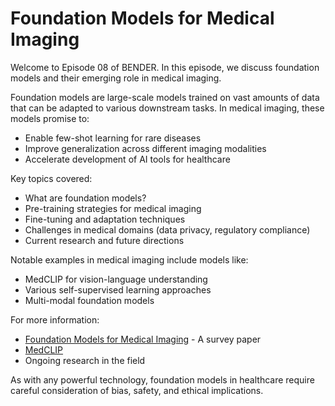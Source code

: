 # Foundation Models for Medical Imaging

Welcome to Episode 08 of BENDER. In this episode, we discuss foundation models and their emerging role in medical imaging.

Foundation models are large-scale models trained on vast amounts of data that can be adapted to various downstream tasks. In medical imaging, these models promise to:
- Enable few-shot learning for rare diseases
- Improve generalization across different imaging modalities
- Accelerate development of AI tools for healthcare

Key topics covered:
- What are foundation models?
- Pre-training strategies for medical imaging
- Fine-tuning and adaptation techniques
- Challenges in medical domains (data privacy, regulatory compliance)
- Current research and future directions

Notable examples in medical imaging include models like:
- MedCLIP for vision-language understanding
- Various self-supervised learning approaches
- Multi-modal foundation models

For more information:
- [Foundation Models for Medical Imaging](https://arxiv.org/abs/2206.15474) - A survey paper
- [MedCLIP](https://arxiv.org/abs/2207.11743)
- Ongoing research in the field

As with any powerful technology, foundation models in healthcare require careful consideration of bias, safety, and ethical implications.